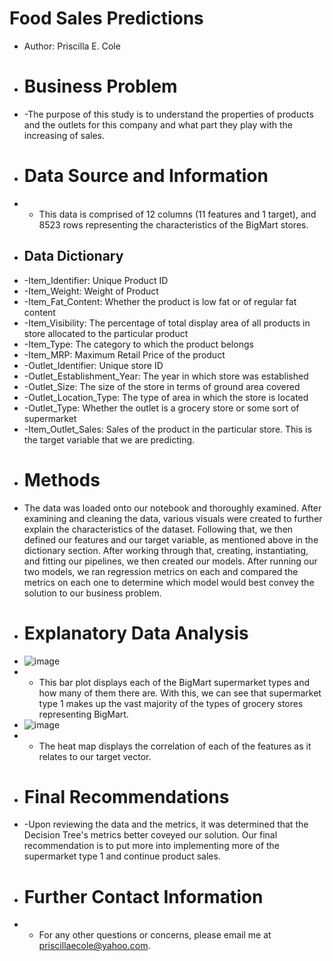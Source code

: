 # Food Sales Predictions
- Author: Priscilla E. Cole
- # Business Problem
- -The purpose of this study is to understand the properties of products and the outlets for this company and what part they play with the increasing of sales.
- # Data Source and Information
- - This data is comprised of 12 columns (11 features and 1 target), and 8523 rows representing the characteristics of the BigMart stores.
- ## Data Dictionary
- -Item_Identifier: Unique Product ID
- -Item_Weight: Weight of Product
- -Item_Fat_Content: Whether the product is low fat or of regular fat content
- -Item_Visibility: The percentage of total display area of all products in store allocated to the particular product
- -Item_Type: The category to which the product belongs
- -Item_MRP: Maximum Retail Price of the product
- -Outlet_Identifier: Unique store ID
- -Outlet_Establishment_Year: The year in which store was established
- -Outlet_Size: The size of the store in terms of ground area covered
- -Outlet_Location_Type: The type of area in which the store is located
- -Outlet_Type: Whether the outlet is a grocery store or some sort of supermarket
- -Item_Outlet_Sales: Sales of the product in the particular store. This is the target variable that we are predicting.
- # Methods
- The data was loaded onto our notebook and thoroughly examined. After examining and cleaning the data, various visuals were created to further explain the characteristics of the dataset. Following that, we then defined our features and our target variable, as mentioned above in the dictionary section. After working through that, creating, instantiating, and fitting our pipelines, we then created our models. After running our two models, we ran regression metrics on each and compared the metrics on each one to determine which model would best convey the solution to our business problem. 
- # Explanatory Data Analysis
- ![image](https://user-images.githubusercontent.com/110208019/192661498-8cdc9f62-1632-4cfd-a432-f1fa1e1dd1b7.png)
- - This bar plot displays each of the BigMart supermarket types and how many of them there are. With this, we can see that supermarket type 1 makes up the vast majority of the types of grocery stores representing BigMart.
- ![image](https://user-images.githubusercontent.com/110208019/192661341-dda0a18b-60cd-472c-8f7e-72ca0f898124.png)
- - The heat map displays the correlation of each of the features as it relates to our target vector.
- # Final Recommendations
- -Upon reviewing the data and the metrics, it was determined that the Decision Tree's metrics better coveyed our solution. Our final recommendation is to put more into implementing more of the supermarket type 1 and continue product sales.
- # Further Contact Information
- - For any other questions or concerns, please email me at priscillaecole@yahoo.com.
